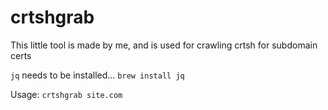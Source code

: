 # crtshgrab
This little tool is made by me, and is used for crawling crtsh for subdomain certs

`jq` needs to be installed... `brew install jq`

Usage: `crtshgrab site.com`
